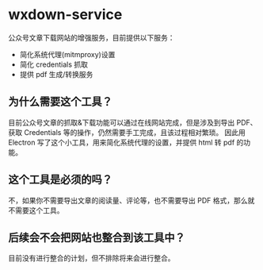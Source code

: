 # wxdown-service

公众号文章下载网站的增强服务，目前提供以下服务：

- 简化系统代理(mitmproxy)设置
- 简化 credentials 抓取
- 提供 pdf 生成/转换服务

## 为什么需要这个工具？

目前公众号文章的抓取&下载功能可以通过在线网站完成，但是涉及到导出 PDF、获取 Credentials 等的操作，仍然需要手工完成，且该过程相对繁琐。
因此用 Electron 写了这个小工具，用来简化系统代理的设置，并提供 html 转 pdf 的功能。

## 这个工具是必须的吗？
不，如果你不需要导出文章的阅读量、评论等，也不需要导出 PDF 格式，那么就不需要这个工具。

## 后续会不会把网站也整合到该工具中？
目前没有进行整合的计划，但不排除将来会进行整合。
